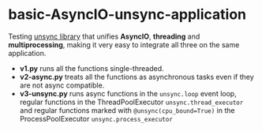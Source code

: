 # basic-AsyncIO-unsync-application
Testing [unsync library](https://github.com/alex-sherman/unsync) that unifies **AsyncIO**, **threading** and **multiprocessing**, making it very easy to integrate all three on the same application.

- **v1.py** runs all the functions single-threaded.
- **v2-async.py** treats all the functions as asynchronous tasks even if they are not async compatible.
- **v3-unsync.py** runs async functions in the `unsync.loop` event loop, regular functions in the ThreadPoolExecutor `unsync.thread_executor` and regular functions marked with `@unsync(cpu_bound=True)` in the ProcessPoolExecutor `unsync.process_executor`
